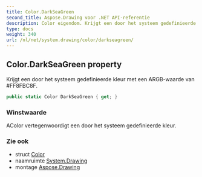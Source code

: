 ```yaml
---
title: Color.DarkSeaGreen
second_title: Aspose.Drawing voor .NET API-referentie
description: Color eigendom. Krijgt een door het systeem gedefinieerde kleur met een ARGBwaarde van FF8FBC8F.
type: docs
weight: 340
url: /nl/net/system.drawing/color/darkseagreen/
---
```

## Color.DarkSeaGreen property

Krijgt een door het systeem gedefinieerde kleur met een ARGB-waarde van #FF8FBC8F.

```csharp
public static Color DarkSeaGreen { get; }
```

### Winstwaarde

AColor vertegenwoordigt een door het systeem gedefinieerde kleur.

### Zie ook

* struct [Color](../)
* naamruimte [System.Drawing](../../color/)
* montage [Aspose.Drawing](../../../)


